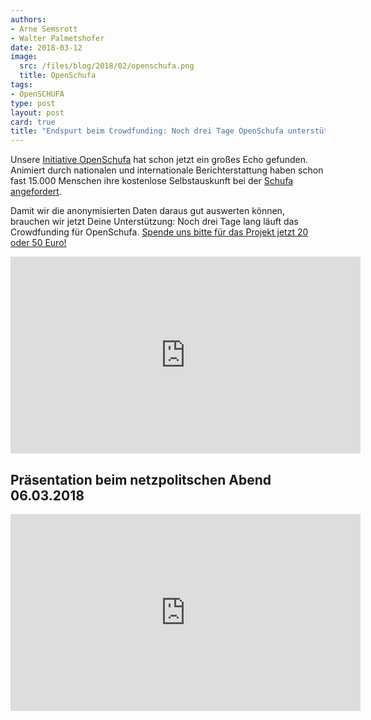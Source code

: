 ```yaml
---
authors: 
- Arne Semsrott
- Walter Palmetshofer
date: 2018-03-12
image:
  src: /files/blog/2018/02/openschufa.png
  title: OpenSchufa
tags:
- OpenSCHUFA
type: post
layout: post
card: true
title: "Endspurt beim Crowdfunding: Noch drei Tage OpenSchufa unterstützen!" 
---
```


Unsere [Initiative OpenSchufa](https://okfn.de/blog/2018/02/openschufa/) hat schon jetzt ein großes Echo gefunden. Animiert durch nationalen und internationale Berichterstattung haben schon fast 15.000 Menschen ihre kostenlose Selbstauskunft bei der [Schufa angefordert](https://selbstauskunft.net/schufa).

Damit wir die anonymisierten Daten daraus gut auswerten können, brauchen wir jetzt Deine Unterstützung: Noch drei Tage lang läuft das Crowdfunding für OpenSchufa. [Spende uns bitte für das Projekt jetzt 20 oder 50 Euro!](https://www.startnext.com/openschufa)

<iframe width="560" height="315" src="https://www.youtube-nocookie.com/embed/HBsD8BdXSCY?rel=0" frameborder="0" allow="autoplay; encrypted-media" allowfullscreen></iframe>

## Präsentation beim netzpolitschen Abend 06.03.2018
<iframe width="560" height="315" src="https://www.youtube-nocookie.com/embed/OdDPK2EVITc?start=70&rel=0" frameborder="0" allow="autoplay; encrypted-media" allowfullscreen></iframe>
